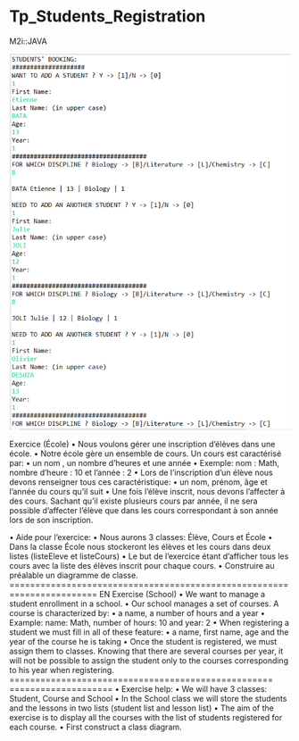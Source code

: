 # Tp_Students_Registration
M2i::JAVA

![alt text](https://github.com/NunMimYa/Tp_Students_Registration/blob/main/DEMO.PNG)

Exercice (École)
• Nous voulons gérer une inscription d’élèves dans une école.
• Notre école gère un ensemble de cours. Un cours est caractérisé
par:
• un nom , un nombre d’heures et une année
• Exemple: nom : Math, nombre d’heure : 10 et l’année : 2
• Lors de l’inscription d’un élève nous devons renseigner tous ces
caractéristique:
• un nom, prénom, âge et l’année du cours qu’il suit
• Une fois l’élève inscrit, nous devons l’affecter à des cours.
Sachant qu’il existe plusieurs cours par année, il ne sera possible
d’affecter l’élève que dans les cours correspondant à son année
lors de son inscription.

• Aide pour l’exercice:
• Nous aurons 3 classes: Élève, Cours et École
• Dans la classe École nous stockeront les élèves et les cours
dans deux listes (listeEleve et listeCours)
• Le but de l’exercice étant d’afficher tous les cours avec la liste
des élèves inscrit pour chaque cours.
• Construire au préalable un diagramme de classe.
=======================================================================   EN
Exercise (School)
• We want to manage a student enrollment in a school.
• Our school manages a set of courses. A course is characterized
by:
• a name, a number of hours and a year
• Example: name: Math, number of hours: 10 and year: 2
• When registering a student we must fill in all of these
feature:
• a name, first name, age and the year of the course he is taking
• Once the student is registered, we must assign them to classes.
Knowing that there are several courses per year, it will not be possible
to assign the student only to the courses corresponding to his year
when registering.
=================================================== ====================
• Exercise help:
• We will have 3 classes: Student, Course and School
• In the School class we will store the students and the lessons
in two lists (student list and lesson list)
• The aim of the exercise is to display all the courses with the list
of students registered for each course.
• First construct a class diagram.

